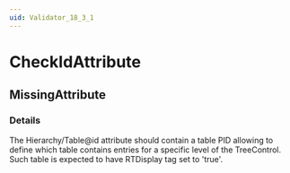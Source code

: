 ```yaml
---
uid: Validator_18_3_1
---
```


# CheckIdAttribute

## MissingAttribute

<!-- Description, Properties, ... sections are auto-generated. -->
<!-- REPLACE ME AUTO-GENERATION -->

### Details

The Hierarchy/Table@id attribute should contain a table PID allowing to define which table contains entries for a specific level of the TreeControl.
Such table is expected to have RTDisplay tag set to 'true'.

<!-- Uncomment to add example code -->
<!--### Example code-->
